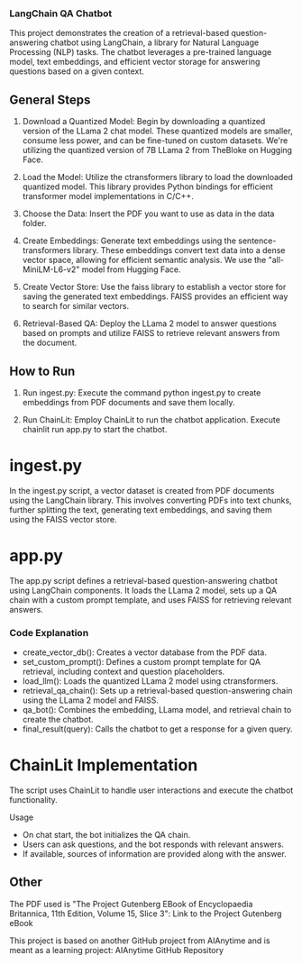 ### LangChain QA Chatbot
This project demonstrates the creation of a retrieval-based question-answering chatbot using LangChain, a library for Natural Language Processing (NLP) tasks. The chatbot leverages a pre-trained language model, text embeddings, and efficient vector storage for answering questions based on a given context.

## General Steps
1. Download a Quantized Model: Begin by downloading a quantized version of the LLama 2 chat model. These quantized models are smaller, consume less power, and can be fine-tuned on custom datasets. We're utilizing the quantized version of 7B LLama 2 from TheBloke on Hugging Face.

2. Load the Model: Utilize the ctransformers library to load the downloaded quantized model. This library provides Python bindings for efficient transformer model implementations in C/C++.

3. Choose the Data: Insert the PDF you want to use as data in the data folder.

4. Create Embeddings: Generate text embeddings using the sentence-transformers library. These embeddings convert text data into a dense vector space, allowing for efficient semantic analysis. We use the "all-MiniLM-L6-v2" model from Hugging Face.

5. Create Vector Store: Use the faiss library to establish a vector store for saving the generated text embeddings. FAISS provides an efficient way to search for similar vectors.

6. Retrieval-Based QA: Deploy the LLama 2 model to answer questions based on prompts and utilize FAISS to retrieve relevant answers from the document.

## How to Run
1. Run ingest.py: Execute the command python ingest.py to create embeddings from PDF documents and save them locally.

2. Run ChainLit: Employ ChainLit to run the chatbot application. Execute chainlit run app.py to start the chatbot.

# ingest.py
In the ingest.py script, a vector dataset is created from PDF documents using the LangChain library. This involves converting PDFs into text chunks, further splitting the text, generating text embeddings, and saving them using the FAISS vector store.

# app.py
The app.py script defines a retrieval-based question-answering chatbot using LangChain components. It loads the LLama 2 model, sets up a QA chain with a custom prompt template, and uses FAISS for retrieving relevant answers.

### Code Explanation
* create_vector_db(): Creates a vector database from the PDF data.
* set_custom_prompt(): Defines a custom prompt template for QA retrieval, including context and question placeholders.
* load_llm(): Loads the quantized LLama 2 model using ctransformers.
* retrieval_qa_chain(): Sets up a retrieval-based question-answering chain using the LLama 2 model and FAISS.
* qa_bot(): Combines the embedding, LLama model, and retrieval chain to create the chatbot.
* final_result(query): Calls the chatbot to get a response for a given query.
# ChainLit Implementation
The script uses ChainLit to handle user interactions and execute the chatbot functionality.

Usage
* On chat start, the bot initializes the QA chain.
* Users can ask questions, and the bot responds with relevant answers.
* If available, sources of information are provided along with the answer.
## Other
The PDF used is "The Project Gutenberg EBook of Encyclopaedia Britannica, 11th Edition, Volume 15, Slice 3": Link to the Project Gutenberg eBook

This project is based on another GitHub project from AIAnytime and is meant as a learning project: AIAnytime GitHub Repository